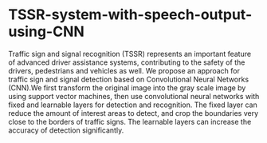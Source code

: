 # TSSR-system-with-speech-output-using-CNN

Traffic sign and signal recognition (TSSR) represents an important feature of advanced driver assistance systems, contributing to the safety of the drivers, pedestrians and vehicles as well. We propose an approach for traffic sign and signal detection based on Convolutional Neural Networks (CNN).We first transform the original image into the gray scale image by using support vector machines, then use convolutional neural networks with fixed and learnable layers for detection and recognition. The fixed layer can reduce the amount of interest areas to detect, and crop the boundaries very close to the borders of traffic signs. The learnable layers can increase the accuracy of detection significantly.
